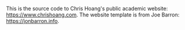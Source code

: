 This is the source code to Chris Hoang's public academic website: https://www.chrishoang.com. The website template is from Joe Barron: https://jonbarron.info.
